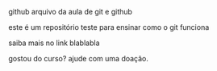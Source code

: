 github
arquivo da aula de git e github

este é um repositório teste para ensinar como o git funciona

saiba mais no link blablabla


gostou do curso? ajude com uma doação. 
